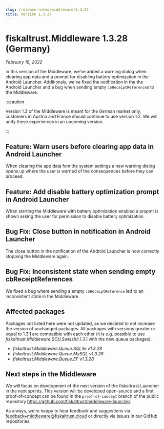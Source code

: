 ```yaml
---
slug: /release-notes/middleware/1.3.27
title: Version 1.3.27
---
```


# fiskaltrust.Middleware 1.3.28 (Germany)
_February 16, 2022_

In this version of the Middleware, we've added a warning dialog when clearing app data and a prompt for disabling battery optimization in the Android Launcher. Additionaly, we've fixed the notification in the the Android Launcher and a bug when sending empty `cbReceiptReference`s to the Middleware.

:::caution

Version 1.3 of the Middleware is meant for the German market only, customers in Austria and France should continue to use version 1.2. We will unify these experiences in an upcoming version.

:::

## Feature: Warn users before clearing app data in Android Launcher

When clearing the app data fom the system settings a new warning dialog opens up where the user is warned of the consequences before they can proceed.

## Feature: Add disable battery optimization prompt in Android Launcher

When starting the Middleware with battery optimization enabled a propmt is shown asking the user for permission to disable battery optimization.

## Bug Fix: Close button in notification in Android Launcher

The close button in the notification of the Android Launcher is now correctly stopping the Middleware again.

## Bug Fix: Inconsistent state when sending empty cbReceiptReferences

We fixed a bug where sending a empty `cbReceiptReference` led to an inconsistent state in the Middleware.

## Affected packages
Packages not listed here were not updated, as we decided to not increase the version of unchanged packages. All packages with versions greater or equal to 1.3.1 are compatible with each other (it is e.g. possible to use _fiskaltrust.Middleware.SCU.Swissbit.1.3.1_ with the new queue packages).

- _fiskaltrust.Middleware.Queue.SQLite v1.3.28_
- _fiskaltrust.Middleware.Queue.MySQL v1.3.28_
- _fiskaltrust.Middleware.Queue.EF v1.3.28_

## Next steps in the Middleware
We will focus on development of the next version of the fiskaltrust.Launcher in the next sprints.
This version will be developed open-source and a first proof-of-concept can be found in the `proof-of-concept` branch of the public repository https://github.com/fiskaltrust/middleware-launcher.

As always, we're happy to hear feedback and suggestions via [feedback+middleware@fiskaltrust.cloud](mailto:feedback+middleware@fiskaltrust.cloud) or directly via issues in our GitHub repositories.
